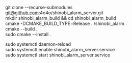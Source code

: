 git clone --recurse-submodules git@github.com:4e4o/shinobi_alarm_server.git  
mkdir shinobi_alarm_build && cd shinobi_alarm_build  
cmake -DCMAKE_BUILD_TYPE=Release ../shinobi_alarm .  
cmake --build .  
sudo cmake --install .  

sudo systemctl daemon-reload  
sudo systemctl enable shinobi_alarm_server.service  
sudo systemctl start shinobi_alarm_server.service  
